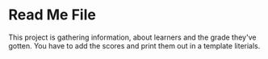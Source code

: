 # Read Me File
This project is gathering information, about learners and the grade they've gotten. You have to add the scores and print them out in a template literials. 
